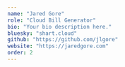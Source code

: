 ```yaml
---
name: "Jared Gore"
role: "Cloud Bill Generator"
bio: "Your bio description here."
bluesky: "shart.cloud"
github: "https://github.com/jlgore"
website: "https://jaredgore.com"
order: 2
---
```


